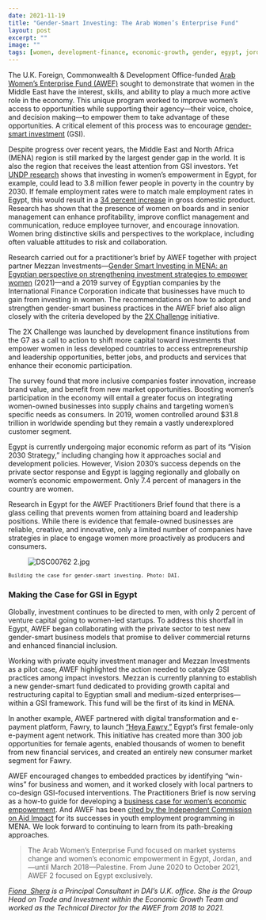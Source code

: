 ```yaml
---
date: 2021-11-19
title: "Gender-Smart Investing: The Arab Women’s Enterprise Fund"
layout: post
excerpt: ""
image: ""
tags: [women, development-finance, economic-growth, gender, egypt, jordan]
---
```

<p>The U.K. Foreign, Commonwealth &amp; Development Office-funded <a href="https://www.dai.com/our-work/projects/jordan-egypt-and-palestine-arab-women-enterprise-fund">Arab Women’s Enterprise Fund (AWEF)</a> sought to demonstrate that women in the Middle East have the interest, skills, and ability to play a much more active role in the economy. This unique program worked to improve women’s access to opportunities while supporting their agency—their voice, choice, and decision making—to empower them to take advantage of these opportunities. A critical element of this process was to encourage <a href="https://dai-pubs-staging.netlify.app/articles/facilitating-gender-smart-investing">gender-smart investment</a> (GSI).</p><p>Despite progress over recent years, the Middle East and North Africa (MENA) region is still marked by the largest gender gap in the world. It is also the region that receives the least attention from GSI investors. Yet <a href="https://sdgintegration.undp.org/egypt-investments-women%E2%80%99s-empowerment-can-lead-38-million-fewer-people-poverty-2030">UNDP research</a> shows that investing in women’s empowerment in Egypt, for example, could lead to 3.8 million fewer people in poverty in the country by 2030. If female employment rates were to match male employment rates in Egypt, this would result in a <a href="https://www.tias.edu/docs/default-source/documentlibrary_fsinsight/boozco_empowering-the-third-billion_full-report.pdf">34 percent increase</a> in gross domestic product. Research has shown that the presence of women on boards and in senior management can enhance profitability, improve conflict management and communication, reduce employee turnover, and encourage innovation. Women bring distinctive skills and perspectives to the workplace, including often valuable attitudes to risk and collaboration.</p><p>Research carried out for a practitioner’s brief by AWEF together with project partner Mezzan Investments—<a href="https://www.dai.com/uploads/AWEF-Gender Smart Investing in MENA report --FINAL -Nov 2021.pdf">Gender Smart Investing in MENA: an Egyptian perspective on strengthening investment strategies to empower women</a> (2021)—and a 2019 survey of Egyptian companies by the International Finance Corporation indicate that businesses have much to gain from investing in women. The recommendations on how to adopt and strengthen gender-smart business practices in the AWEF brief also align closely with the criteria developed by the <a href="https://www.2xchallenge.org">2X Challenge</a> initiative.</p><p>The 2X Challenge was launched by development finance institutions from the G7 as a call to action to shift more capital toward investments that empower women in less developed countries to access entrepreneurship and leadership opportunities, better jobs, and products and services that enhance their economic participation.</p><p>The survey found that more inclusive companies foster innovation, increase brand value, and benefit from new market opportunities. Boosting women’s participation in the economy will entail a greater focus on integrating women-owned businesses into supply chains and targeting women’s specific needs as consumers. In 2019, women controlled around $31.8 trillion in worldwide spending but they remain a vastly underexplored customer segment.</p><p>Egypt is currently undergoing major economic reform as part of its “Vision 2030 Strategy,” including changing how it approaches social and development policies. However, Vision 2030’s success depends on the private sector response and Egypt is lagging regionally and globally on women’s economic empowerment. Only 7.4 percent of managers in the country are women.</p><p>Research in Egypt for the AWEF Practitioners Brief found that there is a glass ceiling that prevents women from attaining board and leadership positions. While there is evidence that female-owned businesses are reliable, creative, and innovative, only a limited number of companies have strategies in place to engage women more proactively as producers and consumers.</p><figure class="kg-card kg-image-card"><img src="https://pubs.ghost.io/uploads/DSC00762%202.jpg" class="kg-image" alt="DSC00762 2.jpg" loading="lazy"></figure><p><code><code>Building the case for gender-smart investing. Photo: DAI.</code></code></p><h3 id="making-the-case-for-gsi-in-egypt">Making the Case for GSI in Egypt</h3><p>Globally, investment continues to be directed to men, with only 2 percent of venture capital going to women-led startups. To address this shortfall in Egypt, AWEF began collaborating with the private sector to test new gender-smart business models that promise to deliver commercial returns and enhanced financial inclusion.</p><p>Working with private equity investment manager and Mezzan Investments as a pilot case, AWEF highlighted the action needed to catalyze GSI practices among impact investors. Mezzan is currently planning to establish a new gender-smart fund dedicated to providing growth capital and restructuring capital to Egyptian small and medium-sized enterprises—within a GSI framework. This fund will be the first of its kind in MENA.</p><p>In another example, AWEF partnered with digital transformation and e-payment platform, Fawry, to launch <a href="https://fawry.com/heya-fawry-initiative/">“Heya Fawry,”</a> Egypt’s first female-only e-payment agent network. This initiative has created more than 300 job opportunities for female agents, enabled thousands of women to benefit from new financial services, and created an entirely new consumer market segment for Fawry.</p><p>AWEF encouraged changes to embedded practices by identifying “win-wins” for business and women, and it worked closely with local partners to co-design GSI-focused interventions. The Practitioners Brief is now serving as a how-to guide for developing a <a href="https://seepnetwork.org/Resource-Post/Working-with-the-Private-Sector-to-Empower-Women-What-to-Measure-and-How-to-Build-the-Business-Case-for-Change">business case for women’s economic empowerment</a>. And AWEF has been <a href="https://icai.independent.gov.uk/html-version/uk-aids-approach-to-youth-employment-in-the-middle-east-and-north-africa/">cited by the Independent Commission on Aid Impact</a> for its successes in youth employment programming in MENA. We look forward to continuing to learn from its path-breaking approaches.</p><blockquote class="kg-blockquote-alt">The Arab Women’s Enterprise Fund focused on market systems change and women’s economic empowerment in Egypt, Jordan, and—until March 2018—Palestine. From June 2020 to October 2021, AWEF 2 focused on Egypt exclusively.</blockquote><p><em><a href="https://www.dai.com/who-we-are/our-team/fiona-shera">Fiona  Shera</a> is a Principal Consultant in DAI’s U.K. office. She is the Group Head on Trade and Investment within the Economic Growth Team and worked as the Technical Director for the AWEF from 2018 to 2021.</em></p>
  